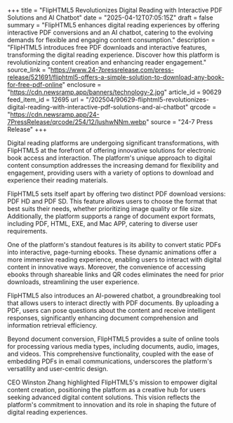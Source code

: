 +++
title = "FlipHTML5 Revolutionizes Digital Reading with Interactive PDF Solutions and AI Chatbot"
date = "2025-04-12T07:05:15Z"
draft = false
summary = "FlipHTML5 enhances digital reading experiences by offering interactive PDF conversions and an AI chatbot, catering to the evolving demands for flexible and engaging content consumption."
description = "FlipHTML5 introduces free PDF downloads and interactive features, transforming the digital reading experience. Discover how this platform is revolutionizing content creation and enhancing reader engagement."
source_link = "https://www.24-7pressrelease.com/press-release/521691/fliphtml5-offers-a-simple-solution-to-download-any-book-for-free-pdf-online"
enclosure = "https://cdn.newsramp.app/banners/technology-2.jpg"
article_id = 90629
feed_item_id = 12695
url = "/202504/90629-fliphtml5-revolutionizes-digital-reading-with-interactive-pdf-solutions-and-ai-chatbot"
qrcode = "https://cdn.newsramp.app/24-7PressRelease/qrcode/254/12/lushwNNm.webp"
source = "24-7 Press Release"
+++

<p>Digital reading platforms are undergoing significant transformations, with FlipHTML5 at the forefront of offering innovative solutions for electronic book access and interaction. The platform's unique approach to digital content consumption addresses the increasing demand for flexibility and engagement, providing users with a variety of options to download and experience their reading materials.</p><p>FlipHTML5 sets itself apart by offering two distinct PDF download versions: PDF HD and PDF SD. This feature allows users to choose the format that best suits their needs, whether prioritizing image quality or file size. Additionally, the platform supports a range of document export formats, including PDF, HTML, EXE, and Mac APP, catering to diverse user requirements.</p><p>One of the platform's standout features is its ability to convert static PDFs into interactive, page-turning ebooks. These dynamic animations offer a more immersive reading experience, enabling users to interact with digital content in innovative ways. Moreover, the convenience of accessing ebooks through shareable links and QR codes eliminates the need for prior downloads, streamlining the user experience.</p><p>FlipHTML5 also introduces an AI-powered chatbot, a groundbreaking tool that allows users to interact directly with PDF documents. By uploading a PDF, users can pose questions about the content and receive intelligent responses, significantly enhancing document comprehension and information retrieval efficiency.</p><p>Beyond document conversion, FlipHTML5 provides a suite of online tools for processing various media types, including documents, audio, images, and videos. This comprehensive functionality, coupled with the ease of embedding PDFs in email communications, underscores the platform's versatility and user-centric design.</p><p>CEO Winston Zhang highlighted FlipHTML5's mission to empower digital content creation, positioning the platform as a creative hub for users seeking advanced digital content solutions. This vision reflects the platform's commitment to innovation and its role in shaping the future of digital reading experiences.</p>
